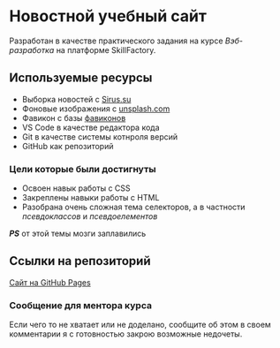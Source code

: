 # Новостной учебный сайт

Разработан в качестве практического задания на курсе _Вэб-разработка_ на платформе SkillFactory.

## Используемые ресурсы

* Выборка новостей с [Sirus.su](https://sirus.su/)
* Фоновые изображения с [unsplash.com](https://unsplash.com/)
* Фавикон с базы [фавиконов](https://www.favicon.by/collection)
* VS Code в качестве редактора кода
* Git в качестве системы котнроля версий
* GitHub как репозиторий

### Цели которые были достигнуты

* Освоен навык работы с CSS
* Закреплены навыки работы с HTML
* Разобрана очень сложная тема селекторов, а в частности _псевдоклассов_ и _псевдоелементов_

___PS___ от этой темы мозги заплавились


## Ссылки на репозиторий

[Сайт на GitHub Pages](https://glumeshka.github.io/NewsSite/)

### Сообщение для ментора курса

Если чего то не хватает или не доделано, сообщите об этом в своем комментарии я с готовностью закрою возможные недочеты.
